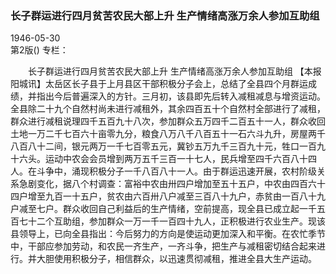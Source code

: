 ### 长子群运进行四月贫苦农民大部上升  生产情绪高涨万余人参加互助组  

1946-05-30  
第2版()
专栏：

　　长子群运进行四月贫苦农民大部上升
    生产情绪高涨万余人参加互助组
    【本报阳城讯】太岳区长子县于上月县区干部积极分子会上，总结了全县四个月群运成绩，并指出今后普遍深入的方针。三月初，该县即先后转入减租减息与增资运动。全县除二十九个自然村尚未进行减租外，其余四百五十个自然村全部进行了减租，群众进行减租说理四千五百九十八次，参加群众五万四千二百五十一人，群众收回土地一万二千七百六十亩零九分，粮食八万八千八百五十一石六斗九升，房屋两千八百八十二间，银元两万一千七百零五元，冀钞五万九千三百九十元，牲口一百九十六头。运动中农会会员增到两万五千三百一十七人，民兵增至四千六百八十四人。在斗争中，涌现积极分子一千八百八十一人。由于群运迅速开展，农村阶级关系急剧变化，据八个村调查：富裕中农由卅四户增加至五十五户，中农由四百六十四户增至九百一十五户，贫农由六百卅八户减至三百八十九户，赤贫由一百八十九户减至七户。群众收回自己利益后的生产情绪，空前提高，现全县已成立起一千五百七十二个互助组，参加群众一万一千一百四十九人，正积极进行农业生产。现该县领导上，已向全县指出：今后努力的方向是使运动更加深入和平衡。在农忙季节中，干部应参加劳动，和农民一齐生产，一齐斗争，把生产与减租密切结合起来进行。并大胆使用积极分子，相信群众，以迅速贯彻减租，推进全县大生产运动。  
